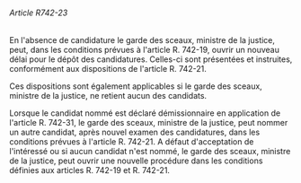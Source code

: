 ###### Article R742-23

En l'absence de candidature le garde des sceaux, ministre de la justice, peut, dans les conditions prévues à l'article R. 742-19, ouvrir un nouveau délai pour le dépôt des candidatures. Celles-ci sont présentées et instruites, conformément aux dispositions de l'article R. 742-21.

Ces dispositions sont également applicables si le garde des sceaux, ministre de la justice, ne retient aucun des candidats.

Lorsque le candidat nommé est déclaré démissionnaire en application de l'article R. 742-31, le garde des sceaux, ministre de la justice, peut nommer un autre candidat, après nouvel examen des candidatures, dans les conditions prévues à l'article R. 742-21. A défaut d'acceptation de l'intéressé ou si aucun candidat n'est nommé, le garde des sceaux, ministre de la justice, peut ouvrir une nouvelle procédure dans les conditions définies aux articles R. 742-19 et R. 742-21.


